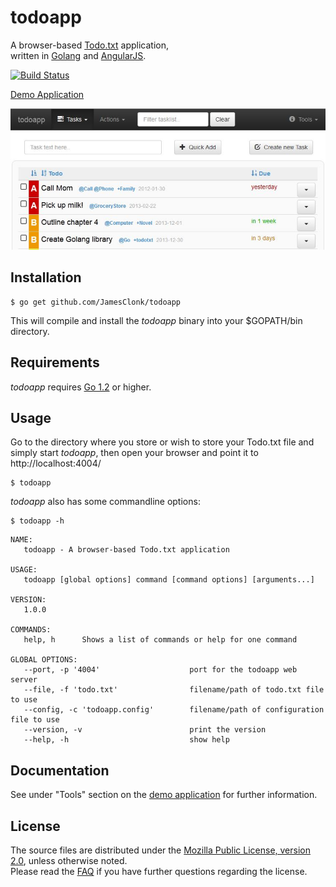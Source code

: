 todoapp
==========

A browser-based [Todo.txt](http://todotxt.com/) application,       
written in [Golang](http://golang.org/) and [AngularJS](http://angularjs.org/).

[![Build Status](https://travis-ci.org/JamesClonk/todoapp.png?branch=master)](https://travis-ci.org/JamesClonk/todoapp)

[Demo Application](http://jamesclonk.github.io/todoapp/demo/)

![todoapp Screenshot](https://github.com/JamesClonk/todoapp/raw/master/todoapp.jpg "todoapp Screenshot")

## Installation

	$ go get github.com/JamesClonk/todoapp

This will compile and install the *todoapp* binary into your $GOPATH/bin directory.

## Requirements

*todoapp* requires [Go 1.2](http://golang.org/doc/install) or higher.

## Usage

Go to the directory where you store or wish to store your Todo.txt file and simply start *todoapp*, then open your browser and point it to http://localhost:4004/

	$ todoapp

*todoapp* also has some commandline options:

	$ todoapp -h

```
NAME:
   todoapp - A browser-based Todo.txt application

USAGE:
   todoapp [global options] command [command options] [arguments...]

VERSION:
   1.0.0

COMMANDS:
   help, h      Shows a list of commands or help for one command

GLOBAL OPTIONS:
   --port, -p '4004'                    port for the todoapp web server
   --file, -f 'todo.txt'                filename/path of todo.txt file to use
   --config, -c 'todoapp.config'        filename/path of configuration file to use
   --version, -v                        print the version
   --help, -h                           show help
```

## Documentation

See under "Tools" section on the [demo application](http://jamesclonk.github.io/todoapp/demo/) for further information.

## License

The source files are distributed under the [Mozilla Public License, version 2.0](http://mozilla.org/MPL/2.0/), unless otherwise noted.  
Please read the [FAQ](http://www.mozilla.org/MPL/2.0/FAQ.html) if you have further questions regarding the license. 
